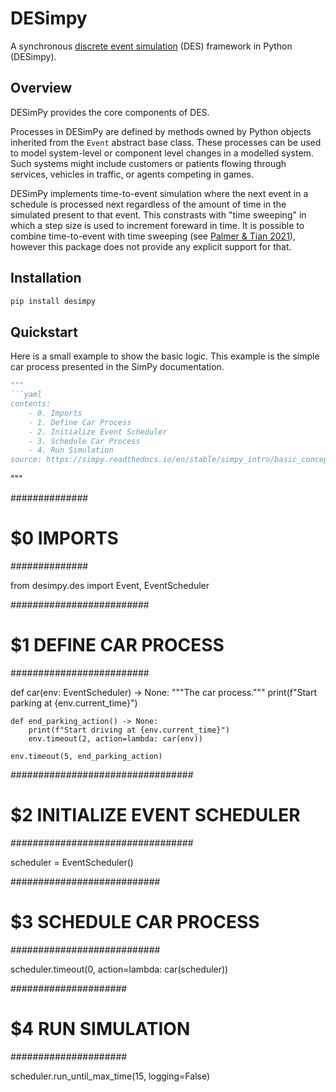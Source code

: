 # DESimpy
A synchronous [discrete event simulation](https://en.wikipedia.org/wiki/Discrete-event_simulation) (DES) framework in Python (DESimpy).

## Overview

DESimPy provides the core components of DES.

Processes in DESimPy are defined by methods owned by Python objects inherited from the `Event` abstract base class. These processes can be used to model system-level or component level changes in a modelled system. Such systems might include customers or patients flowing through services, vehicles in traffic, or agents competing in games.

DESimPy implements time-to-event simulation where the next event in a schedule is processed next regardless of the amount of time in the simulated present to that event. This constrasts with "time sweeping" in which a step size is used to increment foreward in time. It is possible to combine time-to-event with time sweeping (see [Palmer & Tian 2021](https://www.semanticscholar.org/paper/Implementing-hybrid-simulations-that-integrate-in-Palmer-Tian/bea73e8d6c828e15290bc4f01c8dd1a4347c46d0)), however this package does not provide any explicit support for that.

## Installation

```bash
pip install desimpy
```

## Quickstart

Here is a small example to show the basic logic. This example is the simple car process presented in the SimPy documentation.

```python
"""
```yaml
contents:
    - 0. Imports
    - 1. Define Car Process
    - 2. Initialize Event Scheduler
    - 3. Schedule Car Process
    - 4. Run Simulation
source: https://simpy.readthedocs.io/en/stable/simpy_intro/basic_concepts.html
```
"""

##############
# $0 IMPORTS #
##############

from desimpy.des import Event, EventScheduler

#########################
# $1 DEFINE CAR PROCESS #
#########################


def car(env: EventScheduler) -> None:
    """The car process."""
    print(f"Start parking at {env.current_time}")

    def end_parking_action() -> None:
        print(f"Start driving at {env.current_time}")
        env.timeout(2, action=lambda: car(env))

    env.timeout(5, end_parking_action)


#################################
# $2 INITIALIZE EVENT SCHEDULER #
#################################

scheduler = EventScheduler()

###########################
# $3 SCHEDULE CAR PROCESS #
###########################

scheduler.timeout(0, action=lambda: car(scheduler))

#####################
# $4 RUN SIMULATION #
#####################

scheduler.run_until_max_time(15, logging=False)
```
